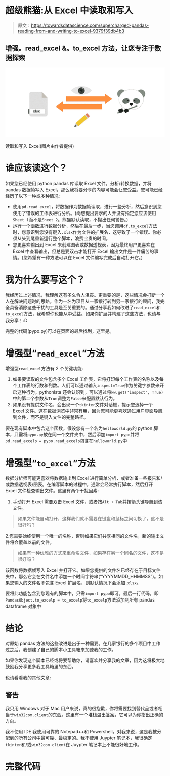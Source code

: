 # 超级熊猫:从 Excel 中读取和写入

> 原文：<https://towardsdatascience.com/supercharged-pandas-reading-from-and-writing-to-excel-9379f39db4b3>

## 增强。read_excel &。to_excel 方法，让您专注于数据探索

![](img/7066d19fab51c0b8b17c5d21214bef86.png)

读取和写入 Excel(图片由作者提供)

# 谁应该读这个？

如果您已经使用 python pandas 库读取 Excel 文件，分析/转换数据，并将 pandas 数据帧写入 Excel，那么我将要分享的内容可能会让您受益。您可能已经经历了以下一种或多种情况:

*   使用`pd.read_excel`，将数据作为数据帧读取，进行一些分析，然后意识到您使用了错误的工作表进行分析。(向您提出要求的人并没有指定您应该使用`Sheet 1`而不是`Sheet 2`。熊猫默认读取，不抛出任何警告。)
*   运行一个函数进行数据分析，然后在最后一步，当您调用`df.to_excel`方法时，您意识到您没有键入`.xlsx`作为文件的扩展名，这导致了一个错误。你必须从头到尾重新运行整个脚本，浪费宝贵的时间。
*   您更喜欢输出到 Excel 来创建图表或数据透视表，因为最终用户更喜欢在 Excel 中查看输出，但总是要双击才能打开 Excel 输出文件是一件痛苦的事情。(您希望有一种方法可以在 Excel 文件编写完成后自动打开它。)

# 我为什么要写这个？

我经历过上述情况，我理解这有多么令人沮丧。更重要的是，这些情况会打断一个人在解决问题时的思路。作为一名为项目从一家银行转到另一家银行的顾问，我完全具备消除这些干扰的工具是至关重要的。通过分享我如何改进了`read_excel`和`to_excel`方法，我希望你也能从中受益。如果你扩展并构建了这些方法，也请与我分享！:D

完整的代码(pypo.py)可以在页面的最后找到，这里是。

# 增强型“`read_excel`”方法

增强型`read_excel`方法有 2 个关键功能:

1.  如果要读取的文件包含多个 Excel 工作表，它将打印每个工作表的名称以及每个工作表的行数和列数。人们可以通过输入`inspect=True`作为关键字参数来开启这种行为。pythonista 还会认识到，可以通过将`kw.get('inspect', True)`中的第二个参数从`True`调整为`False`来配置默认行为。
2.  如果没有提供文件名，会出现一个`tkinter`文件对话框，提示您选择一个 Excel 文件。这在数据浏览中非常有用，因为您可能更喜欢通过用户界面导航到文件，而不是键入文件的完整路径。

要在现有脚本中包含这个函数，假设您有一个名为`helloworld.py`的 python 脚本，只需将`pypo.py`放在同一个文件夹中，然后添加`import pypo`并将`pd.read_excelp = pypo.read_excelp`包含在`helloworld.py`中

# 增强型“`to_excel`”方法

数据分析师可能更喜欢将数据输出到 Excel 进行简单分析，或者准备一些报告和/或数据透视表/图表。在编写脚本的过程中，通常会经常执行脚本，然后打开 Excel 文件检查输出文件。这里有两个干扰因素:

1.  手动打开 Excel 需要双击 Excel 文件，或者按`Alt + Tab`并按箭头键导航到该文件。

> 如果文件能自动打开，这样我们就不需要在键盘和鼠标之间切换了，这不是很好吗？

2.您需要始终使用一个唯一的名称，否则如果它们共享相同的文件名，新的输出文件将会覆盖以前的文件。

> 如果有一种优雅的方式来重命名文件，如果存在另一个同名的文件，这不是很好吗？

该函数将数据帧写入 Excel 并打开它。如果您提供的文件名已经存在于目标文件夹中，那么它会在文件名中添加一个时间字符串(“YYYYMMDD_HHMMSS”)。如果您输入的文件名不包含 Excel 扩展名，则默认情况下会添加`.xlsx`。

要将此功能包含到您现有的脚本中，只需`import pypo`即可。最后一行代码，即`PandasObject.to_excelp = to_excelp`将`to_excelp`方法添加到所有 pandas dataframe 对象中

# 结论

对原始 pandas 方法的这些改进是出于一种需要。在几家银行的多个项目中工作过之后，我创建了自己的脚本小工具箱来加速我的工作。

如果你发现这个脚本已经或将要帮助你，请喜欢并分享我的文章，因为这将极大地鼓励我分享更多我工具箱里的东西。

也请看看我的其他文章:

</how-to-compare-2-dataframes-easily-b8f6788d5f07>  </how-to-create-a-list-of-files-folders-and-subfolders-and-then-export-as-excel-6ce9eaa3867a>  

## 警告

我只用 Windows 对于 Mac 用户来说，真的很抱歉，你将需要找到替代品或者相当于`win32com.client`的东西。这里有一个堆栈溢出[答案](https://stackoverflow.com/a/29629721/8350440)，它可以为你指出正确的方向。

我不使用 IDE 我使用可靠的 Notepad++和 Powershell。对我来说，这是我被分配到的所有公司中最可靠、最稳定的。我不使用 Juypter 笔记本，我很确定`tkinter`和/或`win32com.client`在 Juypter 笔记本上不能很好地工作。

# 完整代码